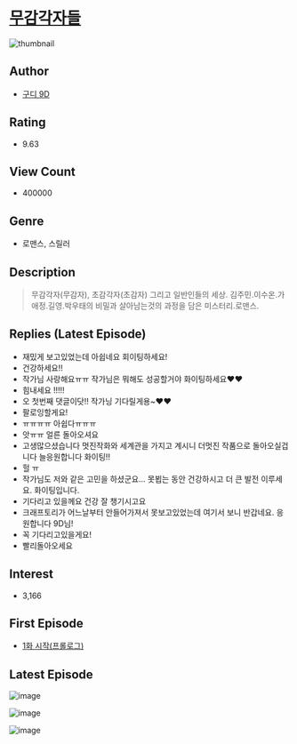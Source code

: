 # [무감각자들](https://comic.naver.com/bestChallenge/list?titleId=720138)
![thumbnail](https://image-comic.pstatic.net/user_contents_data/challenge_comic/2023/05/23/320784/upload_7075266294588192355_480x623.jpeg)

## Author
- [구디 9D](https://comic.naver.com/artistTitle?id=320784)

## Rating
- 9.63

## View Count
- 400000

## Genre
- 로맨스, 스릴러

## Description
> 무감각자(무감자), 초감각자(초감자) 그리고 일반인들의 세상. 김주민.이수온.가애정.길영.박우태의 비밀과 살아남는것의 과정을 담은 미스터리.로맨스.

## Replies (Latest Episode)
- 재밌게 보고있었는데 아쉽네요 회이팅하세요!
- 건강하세요!!
- 작가님 사랑해요ㅠㅠ 작가님은 뭐해도 성공할거야 화이팅하세요❤❤
- 힘내세요 !!!!!
- 오 첫번째 댓글이닷!! 작가닝 기다릴게용~♥♥
- 팔로잉할게요!
- ㅠㅠㅠㅠ 아쉽다ㅠㅠㅠ
- 앗ㅠㅠ 얼른 돌아오셔요
- 고생많으셨습니다 멋진작화와 세계관을 가지고 계시니 더멋진 작품으로 돌아오실겁니다 늘응원합니다 화이팅!!
- 헐 ㅠ
- 작가님도 저와 같은 고민을 하셨군요... 못뵙는 동안 건강하시고 더 큰 발전 이루세요. 화이팅입니다.
- 기다리고 있을께요 건강 잘 챙기시고요
- 크래프토리가 어느날부터 안들어가져서 못보고있었는데 여기서 보니 반갑네요. 응원합니다 9D님!
- 꼭 기다리고있을게요!
- 빨리돌아오세요

## Interest
- 3,166

## First Episode
- [1화 시작(프롤로그)](https://comic.naver.com/bestChallenge/detail?titleId=720138&no=31)

## Latest Episode
![image](https://image-comic.pstatic.net/user_contents_data/challenge_comic/2020/07/13/320784/upload_3617904756799058489.jpeg)

![image](https://image-comic.pstatic.net/user_contents_data/challenge_comic/2020/07/13/320784/upload_3487255266223797808.jpeg)

![image](https://image-comic.pstatic.net/user_contents_data/challenge_comic/2020/07/13/320784/upload_7017790432350593848.jpeg)
